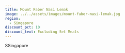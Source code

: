 ```yaml
---
title: Mount Faber Nasi Lemak
image: ../../assets/images/mount-faber-nasi-lemak.jpg
region:
  - Singapore
discount_pct: 10
discount_text: Excluding Set Meals
---
```

SSingapore

